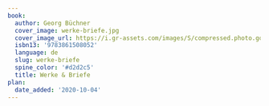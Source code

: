```yaml
---
book:
  author: Georg Büchner
  cover_image: werke-briefe.jpg
  cover_image_url: https://i.gr-assets.com/images/S/compressed.photo.goodreads.com/books/1495308275l/6295418._SY475_.jpg
  isbn13: '9783861508052'
  language: de
  slug: werke-briefe
  spine_color: '#d2d2c5'
  title: Werke & Briefe
plan:
  date_added: '2020-10-04'
---
```

